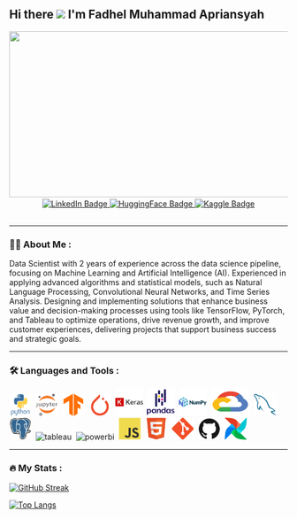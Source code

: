 ## Hi there <img src="https://media.giphy.com/media/hvRJCLFzcasrR4ia7z/giphy.gif" width="30px"/> I'm Fadhel Muhammad Apriansyah

<div align="center">
  <img src="https://media.giphy.com/media/3oKIPEqDGUULpEU0aQ/giphy.gif?cid=ecf05e470m4p0jguftumxno3xzcaj4pysl8tawas6m16p15o&ep=v1_gifs_related&rid=giphy.gif&ct=g" width="600" height="300">
</div>

<div id="badges" align="center">
  <a href="https://www.linkedin.com/in/fadhel-muhammad-apriansyah/">
  <img src="https://img.shields.io/badge/LinkedIn-blue?style=for-the-badge&logo=linkedin&logoColor=white" alt="LinkedIn Badge"/>
  <a/>
  <a href="https://huggingface.co/zeroix07">
  <img src="https://img.shields.io/badge/HuggingFace-yellow?style=for-the-badge&logo=HuggingFace&logoColor=white" alt="HuggingFace Badge"/>
  <a/>
  <a href="https://www.kaggle.com/fadhelmuhammada">
    <img src="https://img.shields.io/badge/Kaggle-blue?style=for-the-badge&logo=Kaggle&logoColor=white" alt="Kaggle Badge"/>
  <a/>
</div>
    
<div align="center">
  <img src="https://komarev.com/ghpvc/?username=your-github-username&style=flat-square&color=blue" alt=""/>
</div>

---
    
### :man_technologist: About Me :
Data Scientist with 2 years of experience across the data science pipeline, focusing on Machine Learning and Artificial Intelligence (AI). Experienced in applying advanced algorithms and statistical models, such as Natural Language Processing, Convolutional Neural Networks, and Time Series Analysis. Designing and implementing solutions that enhance business value and decision-making processes using tools like TensorFlow, PyTorch, and Tableau to optimize operations, drive revenue growth, and improve customer experiences, delivering projects that support business success and strategic goals.

---

### :hammer_and_wrench: Languages and Tools :
<div>
  <img src="https://github.com/devicons/devicon/blob/master/icons/python/python-original-wordmark.svg" title="python" alt="python" width="40" height="40"/>&nbsp;
  <img src="https://github.com/devicons/devicon/blob/master/icons/jupyter/jupyter-original-wordmark.svg" title="jupyter" alt="jupyter" width="40" height="40"/>&nbsp;
  <img src="https://github.com/devicons/devicon/blob/master/icons/tensorflow/tensorflow-original.svg" title="tensorflow" alt="tensorflow" width="40" height="40"/>&nbsp;
  <img src="https://github.com/devicons/devicon/blob/master/icons/pytorch/pytorch-original.svg" title="pytorch" alt="pytorch" width="40" height="40"/>&nbsp;
  <img src="https://github.com/devicons/devicon/blob/master/icons/keras/keras-original-wordmark.svg" title="keras" alt="keras" width="50" height="50"/>&nbsp;
  <img src="https://github.com/devicons/devicon/blob/master/icons/pandas/pandas-original-wordmark.svg" title="pandas" alt="pandas" width="50" height="50"/>&nbsp;
  <img src="https://github.com/devicons/devicon/blob/master/icons/numpy/numpy-original-wordmark.svg" title="numpy" alt="numpy" width="50" height="50"/>&nbsp;
  <img src="https://github.com/devicons/devicon/blob/master/icons/googlecloud/googlecloud-original.svg" title="googlecloud" alt="googlecloud" width="70" height="50"/>&nbsp;
  <img src="https://github.com/devicons/devicon/blob/master/icons/mysql/mysql-original.svg" title="mysql" alt="mysql" width="40" height="40"/>&nbsp;
  <img src="https://github.com/devicons/devicon/blob/master/icons/postgresql/postgresql-original.svg" title="postgresql" alt="postgresql" width="40" height="40"/>&nbsp;
  <img src="https://encrypted-tbn0.gstatic.com/images?q=tbn:ANd9GcSDA8o-B1aL6Mxg8qvIBfVdFj7g6HLpEEWZ4g&s" title="tableau" alt="tableau" width="60" height="40"/>&nbsp;
  <img src="https://encrypted-tbn0.gstatic.com/images?q=tbn:ANd9GcTbPhZgKEdozqFSIyG84R36i8sPYEszZ2_I9rZBDku1tFIJLwNsQXG9KbqD5Ul7t88up4w&usqp=CAU" title="powerbi" alt="powerbi" width="70" height="40"/>&nbsp;
  <img src="https://github.com/devicons/devicon/blob/master/icons/javascript/javascript-original.svg" title="javascript" alt="javascript" width="40" height="40"/>&nbsp;
  <img src="https://github.com/devicons/devicon/blob/master/icons/html5/html5-original.svg" title="html" alt="html" width="40" height="40"/>&nbsp;
  <img src="https://github.com/devicons/devicon/blob/master/icons/git/git-original.svg" title="git" alt="git" width="40" height="40"/>&nbsp;
  <img src="https://github.com/devicons/devicon/blob/master/icons/github/github-original.svg" title="github" alt="github" width="40" height="40"/>&nbsp;
  <img src="https://github.com/devicons/devicon/blob/master/icons/apacheairflow/apacheairflow-original.svg" title="airflow" alt="airflow" width="40" height="40"/>&nbsp;
</div>

---

### :fire: My Stats :

<!-- to get stat from website http://github-readme-streak-stats.herokuapp.com/demo/ -->

<a href="https://git.io/streak-stats"><img src="https://github-readme-streak-stats.herokuapp.com?user=zeroix07&theme=python-dark&date_format=M%20j%5B%2C%20Y%5D" alt="GitHub Streak" /></a>

[![Top Langs](https://github-readme-stats.vercel.app/api/top-langs/?username=zeroix07&layout=compact&theme=vision-friendly-dark)](https://github.com/anuraghazra/github-readme-stats)

<!--
**zeroix07/zeroix07** is a ✨ _special_ ✨ repository because its `README.md` (this file) appears on your GitHub profile.

Here are some ideas to get you started:

- 🔭 I’m currently working on ...
- 🌱 I’m currently learning ...
- 👯 I’m looking to collaborate on ...
- 🤔 I’m looking for help with ...
- 💬 Ask me about ...
- 📫 How to reach me: ...
- 😄 Pronouns: ...
- ⚡ Fun fact: ...
-->
